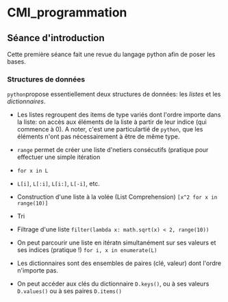 # CMI_programmation

## Séance d'introduction

Cette première séance fait une revue du langage python afin de poser les bases.

### Structures de données

 `python`propose essentiellement deux structures de données: les _listes_ et les _dictionnaires_.
 
 * Les listes regroupent des items de type variés dont l'ordre importe dans la liste: on accès aux éléments de la liste à partir de leur indice (qui commence à 0). A noter, c'est une particulartié de `python`, que les éléments n'ont pas nécessairement à être de même type.
  * `range` permet de créer une liste d'netiers consécutifs (pratique pour effectuer une simple itération
  * `for x in L`
  * `L[i]`, `L[:i]`, `L[i:]`, `L[-i]`, etc.
 * Construction d'une liste à la volée (List Comprehension) `[x^2 for x in range(10)]`
 * Tri
 * Filtrage d'une liste `filter(lambda x: math.sqrt(x) < 2, range(10))`
 * On peut parcourir une liste en itératn simultanément sur ses valeurs et ses indices (pratique !) `for i, x in enumerate(L)`

* Les dictionnaires sont des ensembles de paires (clé, valeur) dont l'ordre n'importe pas.
 * On peut accéder aux clés du dictionnaire `D.keys()`, ou à ses valeurs `D.values()` ou à ses paires `D.items()`

